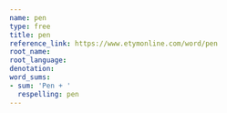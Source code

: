```yaml
---
name: pen
type: free
title: pen
reference_link: https://www.etymonline.com/word/pen
root_name: 
root_language: 
denotation: 
word_sums:
- sum: 'Pen + '
  respelling: pen
---
```

